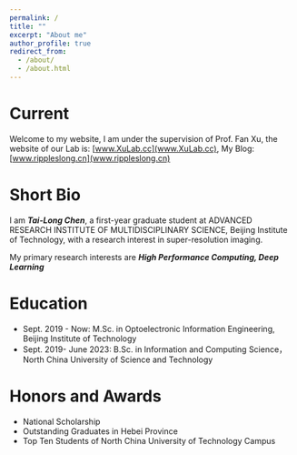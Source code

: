 ```yaml
---
permalink: /
title: ""
excerpt: "About me"
author_profile: true
redirect_from: 
  - /about/
  - /about.html
---
```


# Current

Welcome to my website, I am under the supervision of Prof. Fan Xu, the website of our Lab is: [www.XuLab.cc](www.XuLab.cc), My Blog: [www.rippleslong.cn](www.rippleslong.cn)

Short Bio
======

I am ***Tai-Long Chen***, a first-year graduate student at ADVANCED RESEARCH INSTITUTE OF MULTIDISCIPLINARY SCIENCE, Beijing Institute of Technology, with a research interest in super-resolution imaging.

My primary research interests are ***High Performance Computing, Deep Learning***

Education
======
- Sept. 2019 - Now: M.Sc. in Optoelectronic Information Engineering, Beijing Institute of Technology
- Sept. 2019- June 2023: B.Sc. in Information and Computing Science，North China University of Science and Technology

Honors and Awards
======
- National Scholarship
- Outstanding Graduates in Hebei Province
- Top Ten Students of North China University of Technology Campus
